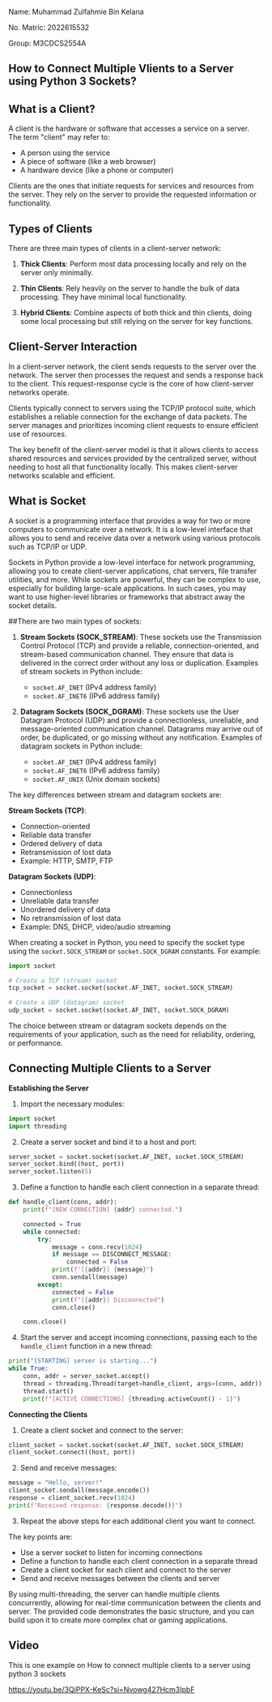 Name: Muhammad Zulfahmie Bin Kelana

No. Matric: 2022615532

Group: M3CDCS2554A

## How to Connect Multiple Vlients to a Server using Python 3 Sockets?

## What is a Client?

A client is the hardware or software that accesses a service on a server. The term "client" may refer to:

- A person using the service
- A piece of software (like a web browser) 
- A hardware device (like a phone or computer)

Clients are the ones that initiate requests for services and resources from the server. They rely on the server to provide the requested information or functionality.

## Types of Clients

There are three main types of clients in a client-server network:

1. **Thick Clients**: Perform most data processing locally and rely on the server only minimally.

2. **Thin Clients**: Rely heavily on the server to handle the bulk of data processing. They have minimal local functionality.

3. **Hybrid Clients**: Combine aspects of both thick and thin clients, doing some local processing but still relying on the server for key functions.

## Client-Server Interaction

In a client-server network, the client sends requests to the server over the network. The server then processes the request and sends a response back to the client. This request-response cycle is the core of how client-server networks operate.

Clients typically connect to servers using the TCP/IP protocol suite, which establishes a reliable connection for the exchange of data packets. The server manages and prioritizes incoming client requests to ensure efficient use of resources.

The key benefit of the client-server model is that it allows clients to access shared resources and services provided by the centralized server, without needing to host all that functionality locally. This makes client-server networks scalable and efficient.

## What is Socket

A socket is a programming interface that provides a way for two or more computers to communicate over a network. It is a low-level interface that allows you to send and receive data over a network using various protocols such as TCP/IP or UDP.

Sockets in Python provide a low-level interface for network programming, allowing you to create client-server applications, chat servers, file transfer utilities, and more. While sockets are powerful, they can be complex to use, especially for building large-scale applications. In such cases, you may want to use higher-level libraries or frameworks that abstract away the socket details.

##There are two main types of sockets:

1. **Stream Sockets (SOCK_STREAM)**: These sockets use the Transmission Control Protocol (TCP) and provide a reliable, connection-oriented, and stream-based communication channel. They ensure that data is delivered in the correct order without any loss or duplication. Examples of stream sockets in Python include:

   - `socket.AF_INET` (IPv4 address family)
   - `socket.AF_INET6` (IPv6 address family)

2. **Datagram Sockets (SOCK_DGRAM)**: These sockets use the User Datagram Protocol (UDP) and provide a connectionless, unreliable, and message-oriented communication channel. Datagrams may arrive out of order, be duplicated, or go missing without any notification. Examples of datagram sockets in Python include:

   - `socket.AF_INET` (IPv4 address family)
   - `socket.AF_INET6` (IPv6 address family)
   - `socket.AF_UNIX` (Unix domain sockets)

The key differences between stream and datagram sockets are:

**Stream Sockets (TCP)**:
- Connection-oriented
- Reliable data transfer
- Ordered delivery of data
- Retransmission of lost data
- Example: HTTP, SMTP, FTP

**Datagram Sockets (UDP)**:
- Connectionless
- Unreliable data transfer
- Unordered delivery of data
- No retransmission of lost data
- Example: DNS, DHCP, video/audio streaming

When creating a socket in Python, you need to specify the socket type using the `socket.SOCK_STREAM` or `socket.SOCK_DGRAM` constants. For example:

```python
import socket

# Create a TCP (stream) socket
tcp_socket = socket.socket(socket.AF_INET, socket.SOCK_STREAM)

# Create a UDP (datagram) socket
udp_socket = socket.socket(socket.AF_INET, socket.SOCK_DGRAM)
```

The choice between stream or datagram sockets depends on the requirements of your application, such as the need for reliability, ordering, or performance.


## Connecting Multiple Clients to a Server

****Establishing the Server****

1. Import the necessary modules:
```python
import socket
import threading
```

2. Create a server socket and bind it to a host and port:
```python
server_socket = socket.socket(socket.AF_INET, socket.SOCK_STREAM)
server_socket.bind((host, port))
server_socket.listen(5)
```

3. Define a function to handle each client connection in a separate thread:
```python
def handle_client(conn, addr):
    print(f"[NEW CONNECTION] {addr} connected.")

    connected = True
    while connected:
        try:
            message = conn.recv(1024)
            if message == DISCONNECT_MESSAGE:
                connected = False
            print(f"[{addr}] {message}")
            conn.sendall(message)
        except:
            connected = False
            print(f"[{addr}] Disconnected")
            conn.close()

    conn.close()
```

4. Start the server and accept incoming connections, passing each to the `handle_client` function in a new thread:
```python
print("[STARTING] server is starting...")
while True:
    conn, addr = server_socket.accept()
    thread = threading.Thread(target=handle_client, args=(conn, addr))
    thread.start()
    print(f"[ACTIVE CONNECTIONS] {threading.activeCount() - 1}")
```

****Connecting the Clients****

1. Create a client socket and connect to the server:
```python
client_socket = socket.socket(socket.AF_INET, socket.SOCK_STREAM)
client_socket.connect((host, port))
```

2. Send and receive messages:
```python
message = "Hello, server!"
client_socket.sendall(message.encode())
response = client_socket.recv(1024)
print(f"Received response: {response.decode()}")
```

3. Repeat the above steps for each additional client you want to connect.

The key points are:

- Use a server socket to listen for incoming connections
- Define a function to handle each client connection in a separate thread
- Create a client socket for each client and connect to the server
- Send and receive messages between the clients and server

By using multi-threading, the server can handle multiple clients concurrently, allowing for real-time communication between the clients and server. The provided code demonstrates the basic structure, and you can build upon it to create more complex chat or gaming applications.

## Video

This is one example on How to connect multiple clients to a  server using python 3 sockets 

https://youtu.be/3QiPPX-KeSc?si=Nvowg427Hcm3IpbF
